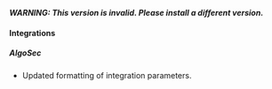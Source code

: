 ***WARNING: This version is invalid. Please install a different version.***


#### Integrations
##### AlgoSec
- Updated formatting of integration parameters.
